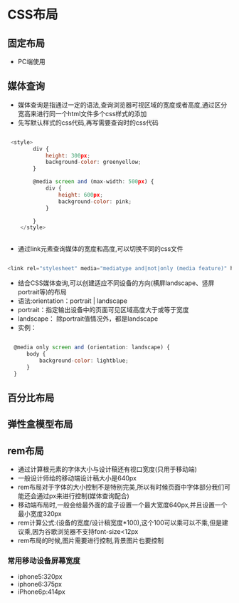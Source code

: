 # CSS布局

## 固定布局

* PC端使用

## 媒体查询

* 媒体查询是指通过一定的语法,查询浏览器可视区域的宽度或者高度,通过区分宽高来进行同一个html文件多个css样式的添加
* 先写默认样式的css代码,再写需要查询时的css代码

```javascript

 <style>
        div {
            height: 300px;
            background-color: greenyellow;
        }

        @media screen and (max-width: 500px) {
            div {
                height: 600px;
                background-color: pink;
            }

        }
    </style>
    
```

* 通过link元素查询媒体的宽度和高度,可以切换不同的css文件

```javascript

<link rel="stylesheet" media="mediatype and|not|only (media feature)" href="mystylesheet.css">

```

* 结合CSS媒体查询,可以创建适应不同设备的方向(横屏landscape、竖屏portrait等)的布局
* 语法:orientation：portrait | landscape
* portrait：指定输出设备中的页面可见区域高度大于或等于宽度
* landscape： 除portrait值情况外，都是landscape
* 实例：

```javascript

  @media only screen and (orientation: landscape) {
      body {
          background-color: lightblue;
      }
  }

```

## 百分比布局

## 弹性盒模型布局

## rem布局

* 通过计算根元素的字体大小与设计稿还有视口宽度(只用于移动端)
* 一般设计师给的移动端设计稿大小是640px
* rem布局对于字体的大小控制不是特别完美,所以有时候页面中字体部分我们可能还会通过px来进行控制(媒体查询配合)
* 移动端布局时,一般会给最外面的盒子设置一个最大宽度640px,并且设置一个最小宽度320px
* rem计算公式:(设备的宽度/设计稿宽度*100),这个100可以乘可以不乘,但是建议乘,因为谷歌浏览器不支持font-size<12px
* rem布局的时候,图片需要进行控制,背景图片也要控制

### 常用移动设备屏幕宽度

* iphone5:320px
* iphone6:375px
* iPhone6p:414px